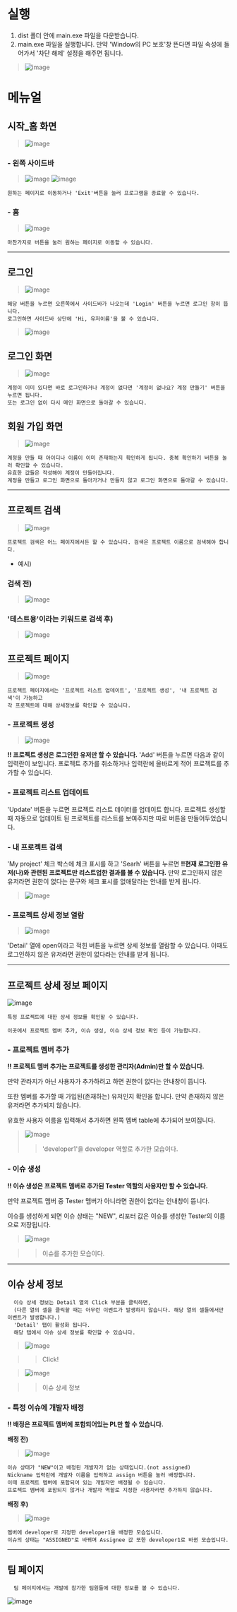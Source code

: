 # 실행
1. dist 폴더 안에 main.exe 파일을 다운받습니다.
2. main.exe 파일을 실행합니다.
    만약 'Window의 PC 보호'창 뜬다면 파일 속성에 들어가서 '차단 해제' 설정을 해주면 됩니다.

> ![image](https://github.com/SE-Issue-Mgmt-Sys/GUI/assets/67683170/697bdc2c-401a-47dc-879b-7a6a8872c3f1)




# 메뉴얼

## 시작_홈 화면

> ![image](https://github.com/SE-Issue-Mgmt-Sys/GUI/assets/67683170/ff60afb6-5ae1-4cf6-8753-11c414c1524d)



### - 왼쪽 사이드바

> ![image](https://github.com/SE-Issue-Mgmt-Sys/GUI/assets/67683170/66a136c7-5180-43ba-8464-666636e64c19)
> ![image](https://github.com/SE-Issue-Mgmt-Sys/GUI/assets/67683170/59471986-5be2-4186-b1ec-084b0d7eb7e8)

    원하는 페이지로 이동하거나 'Exit'버튼을 눌러 프로그램을 종료할 수 있습니다.


### - 홈

> ![image](https://github.com/SE-Issue-Mgmt-Sys/GUI/assets/67683170/459b8671-da30-475e-881a-74fe485c9bee)

    마찬가지로 버튼을 눌러 원하는 페이지로 이동할 수 있습니다.

--------------------------------------------
## 로그인

> ![image](https://github.com/SE-Issue-Mgmt-Sys/GUI/assets/67683170/64731a2f-6ef2-4e4c-bdd5-99e3f923760c)
  
    해당 버튼을 누르면 오른쪽에서 사이드바가 나오는데 'Login' 버튼을 누르면 로그인 창이 뜹니다.
    로그인하면 사이드바 상단에 'Hi, 유저이름'을 볼 수 있습니다.

> ![image](https://github.com/SE-Issue-Mgmt-Sys/GUI/assets/67683170/9c2d40b2-a218-400b-97bb-66de5b8c5418)


## 로그인 화면

> ![image](https://github.com/SE-Issue-Mgmt-Sys/GUI/assets/67683170/3296c605-f6c7-44b7-a633-88f79089c3fa)

    계정이 이미 있다면 바로 로그인하거나 계정이 없다면 '계정이 없나요? 계정 만들기' 버튼을 누르면 됩니다.
    또는 로그인 없이 다시 메인 화면으로 돌아갈 수 있습니다.

## 회원 가입 화면

> ![image](https://github.com/SE-Issue-Mgmt-Sys/GUI/assets/67683170/b596fc72-9bc7-4fc7-b77f-abd2bc3d8a96)

    계정을 만들 때 아이디나 이름이 이미 존재하는지 확인하게 됩니다. 중복 확인하기 버튼을 눌러 확인할 수 있습니다. 
    유효한 값들은 작성해야 계정이 만들어집니다.
    계정을 만들고 로그인 화면으로 돌아가거나 만들지 않고 로그인 화면으로 돌아갈 수 있습니다.

-------------------------------------

## 프로젝트 검색

> ![image](https://github.com/SE-Issue-Mgmt-Sys/GUI/assets/67683170/fd7cab87-baa1-469c-b078-78067e8b1edc)

    프로젝트 검색은 어느 페이지에서든 할 수 있습니다. 검색은 프로젝트 이름으로 검색해야 합니다.

  - 예시)
    
  ### 검색 전)
  > ![image](https://github.com/SE-Issue-Mgmt-Sys/GUI/assets/67683170/65646bcd-afcf-43aa-ac0a-da0521663203)

  ### '테스트용'이라는 키워드로 검색 후)
  > ![image](https://github.com/SE-Issue-Mgmt-Sys/GUI/assets/67683170/dc3f6e6a-4f4b-470c-8f47-9297027eb0ec)

## 프로젝트 페이지

> ![image](https://github.com/SE-Issue-Mgmt-Sys/GUI/assets/67683170/12703720-6a24-43a0-8968-b4ac76875bdd)

    프로젝트 페이지에서는 '프로젝트 리스트 업데이트', '프로젝트 생성', '내 프로젝트 검색'이 가능하고 
    각 프로젝트에 대해 상세정보를 확인할 수 있습니다.

  ### - 프로젝트 생성
  > ![image](https://github.com/SE-Issue-Mgmt-Sys/GUI/assets/67683170/575ee8d3-6d3c-40ea-93c9-75c197128960)
  
  **!! 프로젝트 생성은 로그인한 유저만 할 수 있습니다.**
  'Add' 버튼을 누르면 다음과 같이 입력란이 보입니다. 
  프로젝트 추가를 취소하거나 입력란에 올바르게 적어 프로젝트를 추가할 수 있습니다.

  ### - 프로젝트 리스트 업데이트

  'Update' 버튼을 누르면 프로젝트 리스트 데이터를 업데이트 합니다.
    프로젝트 생성할 때 자동으로 업데이트 된 프로젝트를 리스트를 보여주지만 따로 버튼을 만들어두었습니다.

  ### - 내 프로젝트 검색

  'My project' 체크 박스에 체크 표시를 하고 'Searh' 버튼을 누르면 
  **!!현재 로그인한 유저(나)와 관련된 프로젝트만 리스트업한 결과를 볼 수 있습니다.**
  만약 로그인하지 않은 유저라면 권한이 없다는 문구와 체크 표시를 없애달라는 안내를 받게 됩니다.

  > ![image](https://github.com/SE-Issue-Mgmt-Sys/GUI/assets/67683170/dcf8232e-3b5f-4ee5-8d51-0dcb42d0753a)


  ### - 프로젝트 상세 정보 열람
  > ![image](https://github.com/SE-Issue-Mgmt-Sys/GUI/assets/67683170/797b5f6c-43e5-4077-915c-79a4493c7b62)
  
  'Detail' 열에 open이라고 적힌 버튼을 누르면 상세 정보를 열람할 수 있습니다.
  이때도 로그인하지 않은 유저라면 권한이 없다라는 안내를 받게 됩니다.

----------------------------------------------------

## 프로젝트 상세 정보 페이지

![image](https://github.com/SE-Issue-Mgmt-Sys/GUI/assets/67683170/05f8a592-a445-4c31-ac5e-fb39346014ab)

    특정 프로젝트에 대한 상세 정보를 확인할 수 있습니다. 
    
    이곳에서 프로젝트 멤버 추가, 이슈 생성, 이슈 상세 정보 확인 등이 가능합니다.

### - 프로젝트 멤버 추가

  **!! 프로젝트 멤버 추가는 프로젝트를 생성한 관리자(Admin)만 할 수 있습니다.**
  
  만약 관라지가 아닌 사용자가 추가하려고 하면 권한이 없다는 안내창이 뜹니다.

  또한 멤버를 추가할 때 가입된(존재하는) 유저인지 확인을 합니다. 만약 존재하지 않은 유저라면 추가되지 않습니다. 

  유효한 사용자 이름을 입력해서 추가하면 왼쪽 멤버 table에 추가되어 보여집니다.

  > ![image](https://github.com/SE-Issue-Mgmt-Sys/GUI/assets/67683170/b639cbe0-8421-4b7c-909f-17e84c2bba99)
  >> 'developer1'을 developer 역할로 추가한 모습이다.

### - 이슈 생성

  **!! 이슈 생성은 프로젝트 멤버로 추가된 Tester 역할의 사용자만 할 수 있습니다.**

  만약 프로젝트 멤버 중 Tester 멤버가 아니라면 권한이 없다는 안내창이 뜹니다.

  이슈를 생성하게 되면 이슈 상태는 "NEW", 리포터 값은 이슈를 생성한 Tester의 이름으로 저장됩니다.


  > ![image](https://github.com/SE-Issue-Mgmt-Sys/GUI/assets/67683170/07c5673b-7e57-4ae3-8794-d01112e0e0af)

  >> 이슈를 추가한 모습이다.

-------------------------------------------------------------


## 이슈 상세 정보

      이슈 상세 정보는 Detail 열의 Click 부분을 클릭하면,
      (다른 열의 셀을 클릭할 때는 아무런 이벤트가 발생하지 않습니다. 해당 열의 셀들에서만 이벤트가 발생합니다.)
      'Detail' 탭이 활성화 됩니다.
      해당 탭에서 이슈 상세 정보를 확인할 수 있습니다.

  > ![image](https://github.com/SE-Issue-Mgmt-Sys/GUI/assets/67683170/106810ca-3002-4c65-82ee-f1c782de3e9b)
  
  >> Click!

  > ![image](https://github.com/SE-Issue-Mgmt-Sys/GUI/assets/67683170/d5e10e6a-c5ec-40b4-9771-87c850e6fe8c)

  >> 이슈 상세 정보

### - 특정 이슈에 개발자 배정

  **!! 배정은 프로젝트 멤버에 포함되어있는 PL만 할 수 있습니다.**
  
  **배정 전)**
  
  > ![image](https://github.com/SE-Issue-Mgmt-Sys/GUI/assets/67683170/08595faa-2b9f-4847-aab1-1dec3db997de)

    이슈 상태가 "NEW"이고 배정된 개발자가 없는 상태입니다.(not assigned)
    Nickname 입력란에 개발자 이름을 입력하고 assign 버튼을 눌러 배정합니다.
    이때 프로젝트 멤버에 포함되어 있는 개발자만 배정될 수 있습니다.
    프로젝트 멤버에 포함되지 않거나 개발자 역할로 지정한 사용자라면 추가하지 않습니다. 
  
  **배정 후)**

  > ![image](https://github.com/SE-Issue-Mgmt-Sys/GUI/assets/67683170/5974ef18-35d4-441b-898b-0265c8c36c57)

    멤버에 developer로 지정한 developer1을 배정한 모습입니다. 
    이슈의 상태는 "ASSIGNED"로 바뀌며 Assignee 값 또한 developer1로 바뀐 모습입니다.
    
-------------------------------------------------------
  
## 팀 페이지

      팀 페이지에서는 개발에 참가한 팀원들에 대한 정보를 볼 수 있습니다.

  ![image](https://github.com/SE-Issue-Mgmt-Sys/GUI/assets/67683170/2a8bb2d3-dfc0-4e47-bf01-5ddb95ab9158)


  
